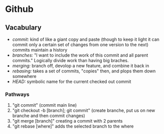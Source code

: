 # Github
## Vacabulary
- *commit:* kind of like a giant copy and paste (though to keep it light it can commit only a certain set of changes from one version to the next) commits maintain a history
- *branches:* "I want to include the work of this commit and all parent commits." Logically divide work than having big braches.
- *merging:* branch off, devolop a new feature, and combine it back in
- *rebasing:* takes a set of commits, "copies" then, and plops them down somewhere
- *HEAD:* symbolic name for the current checked out commit

### Pathways 
1. "git commit" (commit main line)
2. "git checkout -b [branch]; git commit" (create branche, put us on new branche and then commit changes)
3. "git merge [branch]" creating a commit with 2 parents
4. "git rebase [where]" adds the selected branch to the where
